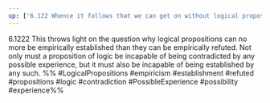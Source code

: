 ```yaml
---
up: ['6.122 Whence it follows that we can get on without logical propositions']
---
```

6.1222 This throws light on the question why logical propositions can no more be empirically established than they can be empirically refuted. 
Not only must a proposition of logic be incapable of being contradicted by any possible experience, but it must also be incapable of being established by any such.
%%
#LogicalPropositions #empiricism #establishment #refuted #propositions #logic #contradiction #PossibleExperience #possibility #experience%%